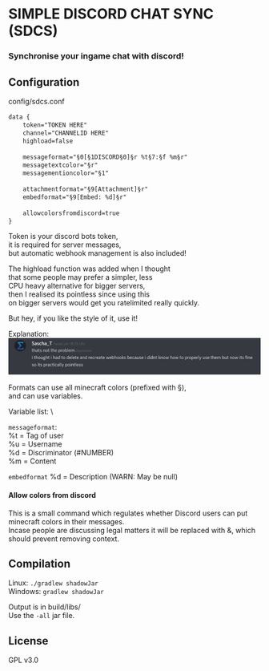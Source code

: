 # SIMPLE DISCORD CHAT SYNC (SDCS)

### Synchronise your ingame chat with discord!


## Configuration

config/sdcs.conf

```
data {
    token="TOKEN HERE"
    channel="CHANNELID HERE"
    highload=false

    messageformat="§0[§1DISCORD§0]§r %t§7:§f %m§r"
    messagetextcolor="§r"
    messagementioncolor="§1"

    attachmentformat="§9[Attachment]§r"
    embedformat="§9[Embed: %d]§r"

    allowcolorsfromdiscord=true
}
```

Token is your discord bots token, \
it is required for server messages, \
but automatic webhook management is also included!

The highload function was added when I thought \
that some people may prefer a simpler, less \
CPU heavy alternative for bigger servers, \
then I realised its pointless since using this \
on bigger servers would get you ratelimited really quickly.

But hey, if you like the style of it, use it!

Explanation: ![Well rip](https://raw.githubusercontent.com/Sascha-T/SDCS/master/DiscordCanary_2019-06-25_18-26-09.png "I am certainly veryyy smart.")

Formats can use all minecraft colors (prefixed with §), \
and can use variables. 

Variable list: \

``messageformat``: \
    %t = Tag of user \
    %u = Username \
    %d = Discriminator (#NUMBER) \
    %m = Content
    
``embedformat``
    %d = Description (WARN: May be null)


#### Allow colors from discord
This is a small command which regulates whether Discord users can put minecraft colors in their messages. \
Incase people are discussing legal matters it will be replaced with &,
which should prevent removing context.

## Compilation

Linux: 
``./gradlew shadowJar`` \
Windows: 
``gradlew shadowJar``

Output is in build/libs/ \
Use the `-all` jar file.

## License
GPL v3.0
